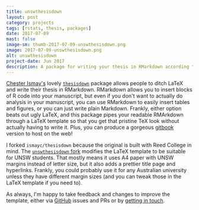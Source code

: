 ```yaml
---
title: unswthesisdown
layout: post
category: projects
tags: [rstats, thesis, packages]
date: 2017-07-09
mast: false
image-sm: thumb-2017-07-09-unswthesisdown.png
image: 2017-07-09-unswthesisdown.png
alt: unswthesisdown
project-date: Jun 2017
description: A package for writing your thesis in RMarkdown according to UNSW guidelines.
---
```

[Chester Ismay's](http://twitter.com/old_man_chester) lovely [`thesisdown`](https://github.com/ismayc/thesisdown) package allows people to ditch LaTeX and write their thesis in RMarkdown. RMarkdown allows you to insert blocks of R code into your manuscript, but even if you don't want to actually do analysis in your manuscript, you can use RMarkdown to easily insert tables and figures, or you can just write plain Markdown. Frankly, either option beats out ugly LaTeX, and this package pipes your readable RMArkdown through a LaTeX template so that you get that pristine TeX look without actually having to write it. Plus, you can produce a gorgeous [gitbook](https://www.gitbook.com/) version to host on the web!

I forked `ismayc/thesisdown` because the original is built with Reed College in mind. The [`unswthesisdown` fork](https://github.com/rensa/unswthesisdown) modifies the LaTeX template to be suitable for UNSW students. That mostly means it uses A4 paper with UNSW margins instead of letter size, but it also adds a prettier title page and hyperlinks. Frankly, you could probably use it for any Australian university unless they have different margin sizes (and you can tweak those in the LaTeX template if you need to).

As always, I'm happy to take feedback and changes to improve the template, either via [GitHub](http://github.com/rensa/unswthesisdown) issues and PRs or by [getting in touch](http://twitter.com/rensa_co).